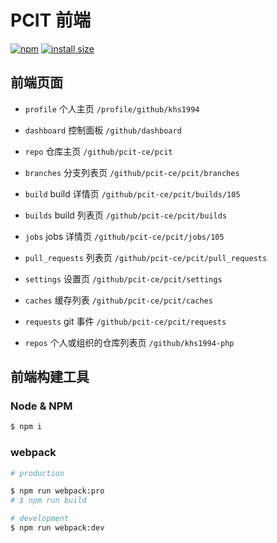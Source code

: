 # PCIT 前端

[![npm](https://img.shields.io/npm/v/@pcit/pcit-ui.svg)](https://www.npmjs.com/package/@pcit/pcit-ui)
[![install size](https://packagephobia.now.sh/badge?p=@pcit/pcit-ui)](https://packagephobia.now.sh/result?p=@pcit/pcit-ui)

## 前端页面

* `profile` 个人主页 `/profile/github/khs1994`

* `dashboard` 控制面板 `/github/dashboard`

* `repo` 仓库主页 `/github/pcit-ce/pcit`

* `branches` 分支列表页 `/github/pcit-ce/pcit/branches`

* `build` build 详情页 `/github/pcit-ce/pcit/builds/105`

* `builds` build 列表页 `/github/pcit-ce/pcit/builds`

* `jobs` jobs 详情页 `/github/pcit-ce/pcit/jobs/105`

* `pull_requests` 列表页 `/github/pcit-ce/pcit/pull_requests`

* `settings` 设置页 `/github/pcit-ce/pcit/settings`

* `caches` 缓存列表 `/github/pcit-ce/pcit/caches`

* `requests` git 事件 `/github/pcit-ce/pcit/requests`

* `repos` 个人或组织的仓库列表页 `/github/khs1994-php`

## 前端构建工具

### Node & NPM

```bash
$ npm i
```

### webpack

```bash
# production

$ npm run webpack:pro
# $ npm run build

# development
$ npm run webpack:dev
```
